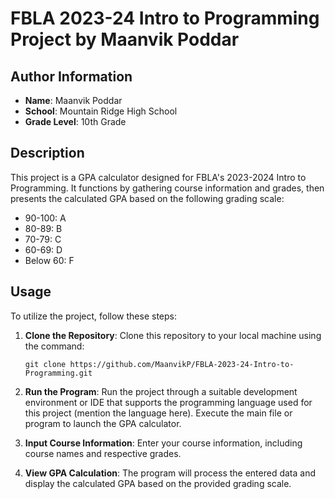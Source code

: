 # FBLA 2023-24 Intro to Programming Project by Maanvik Poddar

## Author Information

- **Name**: Maanvik Poddar
- **School**: Mountain Ridge High School
- **Grade Level**: 10th Grade

## Description

This project is a GPA calculator designed for FBLA's 2023-2024 Intro to Programming. It functions by gathering course information and grades, then presents the calculated GPA based on the following grading scale:

- 90-100: A
- 80-89: B
- 70-79: C
- 60-69: D
- Below 60: F

## Usage

To utilize the project, follow these steps:

1. **Clone the Repository**: Clone this repository to your local machine using the command:
    ```
    git clone https://github.com/MaanvikP/FBLA-2023-24-Intro-to-Programming.git
    ```

2. **Run the Program**: Run the project through a suitable development environment or IDE that supports the programming language used for this project (mention the language here). Execute the main file or program to launch the GPA calculator.

3. **Input Course Information**: Enter your course information, including course names and respective grades.

4. **View GPA Calculation**: The program will process the entered data and display the calculated GPA based on the provided grading scale.
